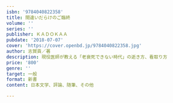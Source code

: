 ```yaml
---
isbn: '9784040822358'
title: 間違いだらけのご臨終
volume: ''
series: ''
publisher: ＫＡＤＯＫＡＡ
pubdate: '2018-07-07'
cover: 'https://cover.openbd.jp/9784040822358.jpg'
author: 志賀貢／著
description: 現役医師が教える「老衰死できない時代」の逝き方、看取り方
price: '800'
genre: ''
target: 一般
format: 新書
content: 日本文学、評論、随筆、その他

---
```

